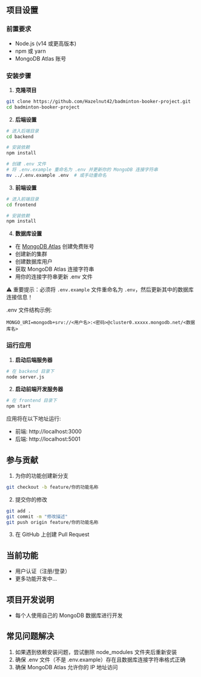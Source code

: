 

## 项目设置

### 前置要求
- Node.js (v14 或更高版本)
- npm 或 yarn
- MongoDB Atlas 账号

### 安装步骤

1. **克隆项目**
```bash
git clone https://github.com/Hazelnut42/badminton-booker-project.git
cd badminton-booker-project
```

2. **后端设置**
```bash
# 进入后端目录
cd backend

# 安装依赖
npm install

# 创建 .env 文件
# 将 .env.example 重命名为 .env 并更新你的 MongoDB 连接字符串
mv ../.env.example .env  # 或手动重命名
```

3. **前端设置**
```bash
# 进入前端目录
cd frontend

# 安装依赖
npm install
```

4. **数据库设置**
- 在 [MongoDB Atlas](https://www.mongodb.com/cloud/atlas) 创建免费账号
- 创建新的集群
- 创建数据库用户
- 获取 MongoDB Atlas 连接字符串
- 用你的连接字符串更新 .env 文件

⚠️ 重要提示：必须将 `.env.example` 文件重命名为 `.env`，然后更新其中的数据库连接信息！

.env 文件结构示例:
```
MONGO_URI=mongodb+srv://<用户名>:<密码>@cluster0.xxxxx.mongodb.net/<数据库名>
```

### 运行应用

1. **启动后端服务器**
```bash
# 在 backend 目录下
node server.js
```

2. **启动前端开发服务器**
```bash
# 在 frontend 目录下
npm start
```

应用将在以下地址运行:
- 前端: http://localhost:3000
- 后端: http://localhost:5001

## 参与贡献

1. 为你的功能创建新分支
```bash
git checkout -b feature/你的功能名称
```

2. 提交你的修改
```bash
git add .
git commit -m "修改描述"
git push origin feature/你的功能名称
```

3. 在 GitHub 上创建 Pull Request

## 当前功能
- 用户认证（注册/登录）
- 更多功能开发中...

## 项目开发说明
- 每个人使用自己的 MongoDB 数据库进行开发

## 常见问题解决
1. 如果遇到依赖安装问题，尝试删除 node_modules 文件夹后重新安装
2. 确保 .env 文件（不是 .env.example）存在且数据库连接字符串格式正确
3. 确保 MongoDB Atlas 允许你的 IP 地址访问
